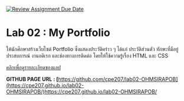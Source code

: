 [![Review Assignment Due Date](https://classroom.github.com/assets/deadline-readme-button-24ddc0f5d75046c5622901739e7c5dd533143b0c8e959d652212380cedb1ea36.svg)](https://classroom.github.com/a/sdSmclLW)
# Lab 02 : My Portfolio

ให้นักศึกษาสร้างเว็บไซต์ Portfolio ซึ่งแสดงประวัติคร่าว ๆ ได้แก่ ประวัติส่วนตัว ทักษะที่มีอยู่ ประสบการณ์ งานอดิเรก และช่องทางการติดต่อ โดยให้ใช้ความรู้เรื่อง HTML และ CSS 

[คลิกเพื่อดูรายละเอียดของแลป](https://o365cmu-my.sharepoint.com/:b:/g/personal/chayanin_s_cmu_ac_th1/Ea0LeRxESQhFiGTZ4j5p0y0BhZHQ2h_dICj7xA9_t1NPzQ?e=sUkdBA)

 <strong>GITHUB PAGE URL : [[</strong>](https://github.com/cpe207/lab02-OHMSIRAPOB)https://github.com/cpe207/lab02-OHMSIRAPOB](https://cpe207.github.io/lab02-OHMSIRAPOB/)https://cpe207.github.io/lab02-OHMSIRAPOB/

